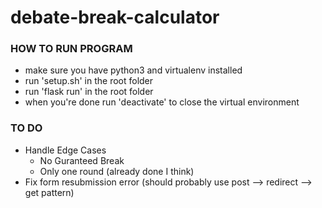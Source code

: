 # debate-break-calculator

### HOW TO RUN PROGRAM
- make sure you have python3 and virtualenv installed
- run 'setup.sh' in the root folder
- run 'flask run' in the root folder
- when you're done run 'deactivate' to close the virtual environment

### TO DO
- Handle Edge Cases
    - No Guranteed Break
    - Only one round (already done I think)
- Fix form resubmission error (should probably use post --> redirect --> get pattern)